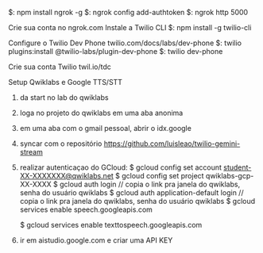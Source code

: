 $: npm install ngrok -g
$: ngrok config add-authtoken <token>
$: ngrok http 5000


Crie sua conta no ngrok.com
Instale a Twilio CLI
$: npm install -g twilio-cli

Configure o Twilio Dev Phone
twilio.com/docs/labs/dev-phone
$: twilio plugins:install @twilio-labs/plugin-dev-phone
$: twilio dev-phone


Crie sua conta Twilio
twil.io/tdc


Setup Qwiklabs e Google TTS/STT
1. da start no lab do qwiklabs
2. loga no projeto do qwiklabs em uma aba anonima
3. em uma aba com o gmail pessoal, abrir o idx.google
4. syncar com o repositório https://github.com/luisleao/twilio-gemini-stream
5. realizar autenticaçao do GCloud:
    $ gcloud config set account student-XX-XXXXXXX@qwiklabs.net
    $ gcloud config set project qwiklabs-gcp-XX-XXXX
    $ gcloud auth login // copia o link pra janela do qwiklabs, senha do usuário qwiklabs
    $ gcloud auth application-default login // copia o link pra janela do qwiklabs, senha do usuário qwiklabs
    $ gcloud services enable speech.googleapis.com

    $ gcloud services enable texttospeech.googleapis.com

6. ir em aistudio.google.com e criar uma API KEY

